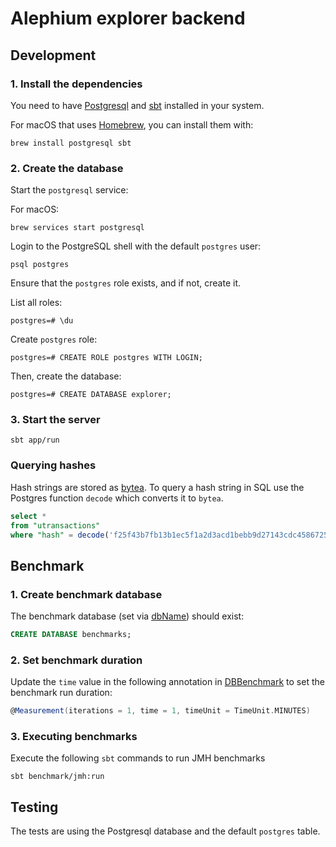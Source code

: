 # Alephium explorer backend

## Development

### 1. Install the dependencies

You need to have [Postgresql][postgresql] and [sbt][sbt] installed in your system.

For macOS that uses [Homebrew][homebrew], you can install them with:

```shell
brew install postgresql sbt
```

### 2. Create the database

Start the `postgresql` service:

For macOS:

```shell
brew services start postgresql
```

Login to the PostgreSQL shell with the default `postgres` user:

```shell
psql postgres
```

Ensure that the `postgres` role exists, and if not, create it.

List all roles:

```shell
postgres=# \du
```

Create `postgres` role:

```shell
postgres=# CREATE ROLE postgres WITH LOGIN;
```

Then, create the database:

```shell
postgres=# CREATE DATABASE explorer;
```

### 3. Start the server

```shell
sbt app/run
```

### Querying hashes

Hash strings are stored as [bytea][bytea]. To query a hash string in
SQL use the Postgres function `decode` which converts it to `bytea`.

```sql
select *
from "utransactions"
where "hash" = decode('f25f43b7fb13b1ec5f1a2d3acd1bebb9d27143cdc4586725162b9d88301b9bd7', 'hex');
```

## Benchmark

### 1. Create benchmark database

The benchmark database (set
via [dbName](/benchmark/src/main/scala/org/alephium/explorer/benchmark/db/BenchmarkSettings.scala)) should exist:

```sql
CREATE DATABASE benchmarks;
```

### 2. Set benchmark duration

Update the `time` value in the following annotation
in [DBBenchmark](/benchmark/src/main/scala/org/alephium/explorer/benchmark/db/DBBenchmark.scala) to set the benchmark
run duration:

```scala
@Measurement(iterations = 1, time = 1, timeUnit = TimeUnit.MINUTES)
```

### 3. Executing benchmarks

Execute the following `sbt` commands to run JMH benchmarks

```
sbt benchmark/jmh:run
```

## Testing

The tests are using the Postgresql database and the default `postgres` table.

[postgresql]: https://www.postgresql.org/
[sbt]: https://www.scala-sbt.org/
[homebrew]: https://brew.sh/
[bytea]: https://www.postgresql.org/docs/9.0/datatype-binary.html
